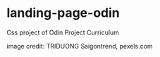# landing-page-odin
Css project of Odin Project Curriculum


image credit: TRIDUONG Saigontrend, pexels.com